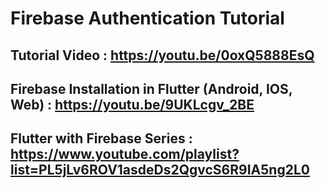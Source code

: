 # Firebase Authentication Tutorial

## Tutorial Video : https://youtu.be/0oxQ5888EsQ 


## Firebase Installation in Flutter (Android, IOS, Web) : https://youtu.be/9UKLcgv_2BE


## Flutter with Firebase Series : https://www.youtube.com/playlist?list=PL5jLv6ROV1asdeDs2QgvcS6R9IA5ng2L0

